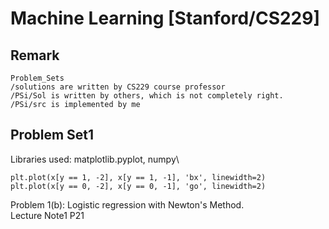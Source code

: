 # Machine Learning [Stanford/CS229]

## Remark
```
Problem_Sets
/solutions are written by CS229 course professor
/PSi/Sol is written by others, which is not completely right.
/PSi/src is implemented by me
```
## Problem Set1
Libraries used: matplotlib.pyplot, numpy\
    
    plt.plot(x[y == 1, -2], x[y == 1, -1], 'bx', linewidth=2)
    plt.plot(x[y == 0, -2], x[y == 0, -1], 'go', linewidth=2)
    
Problem 1(b): Logistic regression with Newton's Method.\
    Lecture Note1 P21

